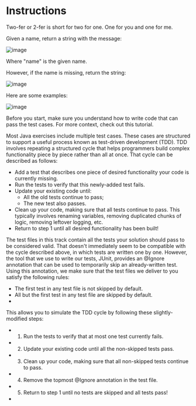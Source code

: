 # Instructions
Two-fer or 2-fer is short for two for one. One for you and one for me.

Given a name, return a string with the message:

![image](https://user-images.githubusercontent.com/54405665/218329770-792d6b00-10e7-4770-90b2-1a0484e61c40.png)

Where "name" is the given name.

However, if the name is missing, return the string:

![image](https://user-images.githubusercontent.com/54405665/218329778-452f8bb2-3b32-4edf-8864-d88a1eb1c93d.png)

Here are some examples:

![image](https://user-images.githubusercontent.com/54405665/218329792-a0d61593-bbcb-49d5-bd0d-1d57bd17a296.png)

Before you start, make sure you understand how to write code that can pass the test cases. For more context, check out this tutorial.

Most Java exercises include multiple test cases. These cases are structured to support a useful process known as test-driven development (TDD). TDD involves repeating a structured cycle that helps programmers build complex functionality piece by piece rather than all at once. That cycle can be described as follows:

- Add a test that describes one piece of desired functionality your code is currently missing.
- Run the tests to verify that this newly-added test fails.
- Update your existing code until:
  - All the old tests continue to pass;
  - The new test also passes.
- Clean up your code, making sure that all tests continue to pass. This typically involves renaming variables, removing duplicated chunks of logic, removing leftover logging, etc.
- Return to step 1 until all desired functionality has been built!

The test files in this track contain all the tests your solution should pass to be considered valid. That doesn't immediately seem to be compatible with the cycle described above, in which tests are written one by one. However, the tool that we use to write our tests, JUnit, provides an @Ignore annotation that can be used to temporarily skip an already-written test. Using this annotation, we make sure that the test files we deliver to you satisfy the following rules:

- The first test in any test file is not skipped by default.
- All but the first test in any test file are skipped by default.
- 
This allows you to simulate the TDD cycle by following these slightly-modified steps:

- 1) Run the tests to verify that at most one test currently fails.
- 2) Update your existing code until all the non-skipped tests pass.
- 3) Clean up your code, making sure that all non-skipped tests continue to pass.
- 4) Remove the topmost @Ignore annotation in the test file.
- 5) Return to step 1 until no tests are skipped and all tests pass!
- 
